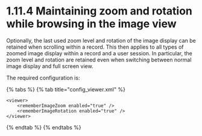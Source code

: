 # 1.11.4 Maintaining zoom and rotation while browsing in the image view

Optionally, the last used zoom level and rotation of the image display can be retained when scrolling within a record. This then applies to all types of zoomed image display within a record and a user session. In particular, the zoom level and rotation are retained even when switching between normal image display and full screen view.&#x20;

The required configuration is:

{% tabs %}
{% tab title="config_viewer.xml" %}
```markup
<viewer>
    <rememberImageZoom enabled="true" />
    <rememberImageRotation enabled="true" />
</viewer>
```
{% endtab %}
{% endtabs %}
